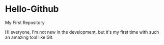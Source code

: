 # Hello-Github
My First Repository

Hi everyone, I'm not new in the development, but it's my first time with such an amazing tool like Git.
